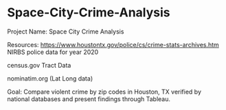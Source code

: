 # Space-City-Crime-Analysis
Project Name: 
Space City Crime Analysis

Resources:
https://www.houstontx.gov/police/cs/crime-stats-archives.htm NIRBS police data for year 2020

census.gov Tract Data 

nominatim.org (Lat Long data) 

Goal: 
Compare violent crime by zip codes in Houston, TX verified by national databases and present findings through Tableau. 
